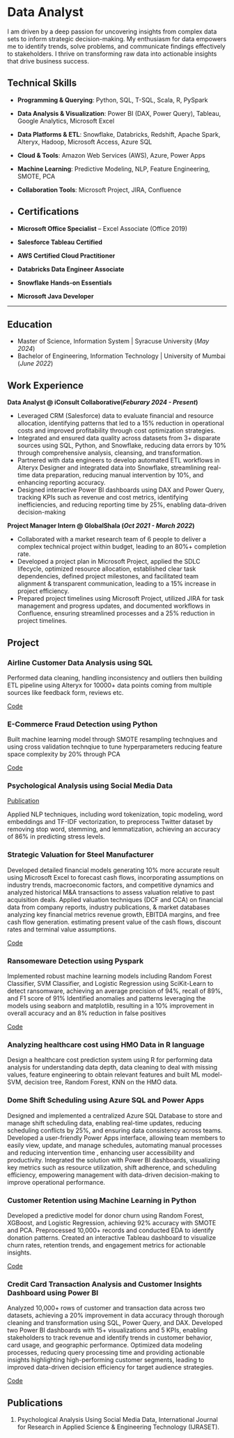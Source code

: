 # Data Analyst
I am driven by a deep passion for uncovering insights from complex data sets to inform strategic decision-making. My enthusiasm for data empowers me to identify trends, solve problems, and communicate findings effectively to stakeholders. I thrive on transforming raw data into actionable insights that drive business success.

## **Technical Skills**
- **Programming & Querying**: Python, SQL, T-SQL, Scala, R, PySpark  
- **Data Analysis & Visualization**: Power BI (DAX, Power Query), Tableau, Google Analytics, Microsoft Excel  
- **Data Platforms & ETL**: Snowflake, Databricks, Redshift, Apache Spark, Alteryx, Hadoop, Microsoft Access, Azure SQL  
- **Cloud & Tools**: Amazon Web Services (AWS), Azure, Power Apps  
- **Machine Learning**: Predictive Modeling, NLP, Feature Engineering, SMOTE, PCA  
- **Collaboration Tools**: Microsoft Project, JIRA, Confluence

- ## **Certifications**
- **Microsoft Office Specialist** – Excel Associate (Office 2019)  
- **Salesforce Tableau Certified**  
- **AWS Certified Cloud Practitioner**  
- **Databricks Data Engineer Associate**  
- **Snowflake Hands-on Essentials**  
- **Microsoft Java Developer**  

---
## Education
- Master of Science, Information System | Syracuse University (_May 2024_)								       		
- Bachelor of Engineering, Information Technology	| University of Mumbai (_June 2022_)
          		
## Work Experience
**Data Analyst @ iConsult Collaborative(_Feburary 2024 - Present_)**
- Leveraged CRM (Salesforce) data to evaluate financial and resource allocation, identifying patterns that led to a 15% reduction in operational costs and
improved profitability through cost optimization strategies.
- Integrated and ensured data quality across datasets from 3+ disparate sources using SQL, Python, and Snowflake, reducing data errors by 10% through
comprehensive analysis, cleansing, and transformation.
- Partnered with data engineers to develop automated ETL workflows in Alteryx Designer and integrated data into Snowflake, streamlining real-time data
preparation, reducing manual intervention by 10%, and enhancing reporting accuracy.
- Designed interactive Power BI dashboards using DAX and Power Query, tracking KPIs such as revenue and cost metrics, identifying inefficiencies, and
reducing reporting time by 25%, enabling data-driven decision-making
  
**Project Manager Intern @ GlobalShala (_Oct 2021 - March 2022_)**
- Collaborated with a market research team of 6 people to deliver a complex technical project within budget, leading to an 80%+ completion rate.
- Developed a project plan in Microsoft Project, applied the SDLC lifecycle, optimized resource allocation, established clear task dependencies, defined project
milestones, and facilitated team alignment & transparent communication, leading to a 15% increase in project efficiency.
- Prepared project timelines using Microsoft Project, utilized JIRA for task management and progress updates, and documented workflows in Confluence,
ensuring streamlined processes and a 25% reduction in project timelines.

## Project
### Airline Customer Data Analysis using SQL
Performed data cleaning, handling inconsistency and outliers then building ETL pipeline using Alteryx for 10000+ data points coming from multiple sources like feedback form, reviews etc.

[Code](https://github.com/Riyasawant/airline-data-analysis)
### E-Commerce Fraud Detection using Python
Built machine learning model through SMOTE resampling technqiues and using cross validation technqiue to tune hyperparameters reducing feature space complexity by 20% through PCA

[Code](https://github.com/Riyasawant/E-commerce-Fraud-Detection)
### Psychological Analysis using Social Media Data
[Publication](https://www.ijraset.com/research-paper/psychological-analysis-using-social-media-data)

Applied NLP techniques, including word tokenization, topic modeling, word embeddings and TF-IDF vectorization, to preprocess Twitter dataset by removing stop word, stemming, and lemmatization, achieving an accuracy of 86% in predicting stress levels.


### Strategic Valuation for Steel Manufacturer
Developed detailed financial models generating 10% more accurate result using Microsoft Excel to forecast cash flows, incorporating assumptions on industry trends, macroeconomic factors, and competitive dynamics and analyzed historical M&A transactions to assess valuation relative to past acquisition deals.
Applied valuation techniques (DCF and CCA) on financial data from company reports, industry publications, & market databases analyzing key financial metrics revenue growth, EBITDA margins, and free cash flow generation. estimating present value of the cash flows, discount rates and terminal value assumptions.

[Code](https://github.com/Riyasawant/Financial-Modeling)
### Ransomeware Detection using Pyspark
Implemented robust machine learning models including Random Forest Classifier, SVM Classifier, and Logistic Regression  using SciKit-Learn to detect ransomware, achieving an average precision of 94%, recall of 89%, and F1 score of 91%
Identified anomalies and patterns leveraging the models using seaborn and matplotlib, resulting in a 10% improvement in 
overall accuracy and an 8% reduction in false positives

[Code](https://colab.research.google.com/drive/1sXe10isnuvou8LrpqxXG7h3lM0XuPTpn?usp=sharing#scrollTo=_3kukdrSqdv6 )

### Analyzing healthcare cost using HMO Data in R language
Design a healthcare cost prediction system using R for performing data analysis for understanding data depth, data cleaning to deal with missing values, feature engineering to obtain relevant features and built ML model- SVM, decision tree, Random Forest, KNN on the HMO data.

### Dome Shift Scheduling using Azure SQL and Power Apps
Designed and implemented a centralized Azure SQL Database to store and manage shift scheduling data, enabling real-time updates, reducing scheduling conflicts by 25%, and ensuring data consistency across teams.
Developed a user-friendly Power Apps interface, allowing team members to easily view, update, and manage schedules, automating manual processes and reducing intervention time , enhancing user accessibility and productivity.
Integrated the solution with Power BI dashboards, visualizing key metrics such as resource utilization, shift adherence, and scheduling efficiency, empowering management with data-driven decision-making to improve operational performance.

### Customer Retention using Machine Learning in Python
Developed a predictive model for donor churn using Random Forest, XGBoost, and Logistic Regression, achieving 92% accuracy with SMOTE and PCA. Preprocessed 10,000+ records and conducted EDA to identify donation patterns. Created an interactive Tableau dashboard to visualize churn rates, retention trends, and engagement metrics for actionable insights.


[Code](https://github.com/Riyasawant/Customer-Retention)

### Credit Card Transaction Analysis and Customer Insights Dashboard using Power BI
Analyzed 10,000+ rows of customer and transaction data across two datasets, achieving a 20% improvement in data accuracy through thorough cleaning and transformation using SQL, Power Query, and DAX.
Developed two Power BI dashboards with 15+ visualizations and 5 KPIs, enabling stakeholders to track revenue and identify trends in customer behavior, card usage, and geographic performance.
Optimized data modeling processes, reducing query processing time and providing actionable insights highlighting high-performing customer segments, leading to improved data-driven decision efficiency for target audience strategies.

[Code](https://github.com/Riyasawant/credit-card-and-transaction-report)

## Publications
1. Psychological Analysis Using Social Media Data, International Journal for Research in Applied Science & Engineering Technology
(IJRASET).
